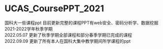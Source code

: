 # UCAS_CoursePPT_2021
国科大一些课程ppt
目前更新完整的课程PPT有web安全、密码分析学、数据挖掘
2021-2022学年秋季学期  
2022.05.07
更新了秋季学期全部课程和部分春季学期已完成的课程  
2022.09.09 更新了所有本人在国科大集中教学期间所学课程的ppt

